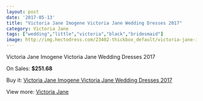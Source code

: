 ```yaml
---
layout: post
date: '2017-05-13'
title: "Victoria Jane Imogene Victoria Jane Wedding Dresses 2017"
category: Victoria Jane
tags: ["wedding","little","victoria","black","bridesmaid"]
image: http://img.hectodress.com/23402-thickbox_default/victoria-jane-imogene-victoria-jane-wedding-dresses-2013.jpg
---
```

Victoria Jane Imogene Victoria Jane Wedding Dresses 2017

On Sales: **$251.68**
<a href="https://www.hectodress.com/victoria-jane/10821-victoria-jane-imogene-victoria-jane-wedding-dresses-2013.html"><amp-img layout="responsive" width="600" height="600" src="//img.hectodress.com/23402-thickbox_default/victoria-jane-imogene-victoria-jane-wedding-dresses-2013.jpg" alt="Victoria Jane Imogene Victoria Jane Wedding Dresses 2017 0" /></a>
<a href="https://www.hectodress.com/victoria-jane/10821-victoria-jane-imogene-victoria-jane-wedding-dresses-2013.html"><amp-img layout="responsive" width="600" height="600" src="//img.hectodress.com/23404-thickbox_default/victoria-jane-imogene-victoria-jane-wedding-dresses-2013.jpg" alt="Victoria Jane Imogene Victoria Jane Wedding Dresses 2017 1" /></a>
<a href="https://www.hectodress.com/victoria-jane/10821-victoria-jane-imogene-victoria-jane-wedding-dresses-2013.html"><amp-img layout="responsive" width="600" height="600" src="//img.hectodress.com/23403-thickbox_default/victoria-jane-imogene-victoria-jane-wedding-dresses-2013.jpg" alt="Victoria Jane Imogene Victoria Jane Wedding Dresses 2017 2" /></a>

Buy it: [Victoria Jane Imogene Victoria Jane Wedding Dresses 2017](https://www.hectodress.com/victoria-jane/10821-victoria-jane-imogene-victoria-jane-wedding-dresses-2013.html "Victoria Jane Imogene Victoria Jane Wedding Dresses 2017")

View more: [Victoria Jane](https://www.hectodress.com/172-victoria-jane "Victoria Jane")